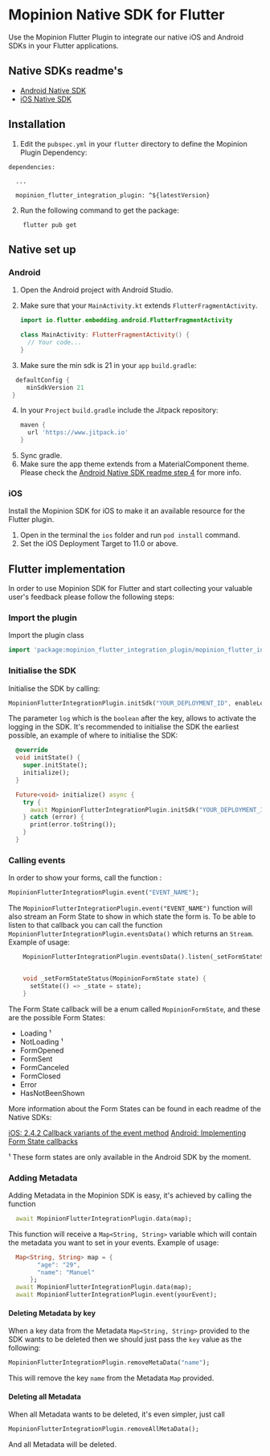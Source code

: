 # Mopinion Native SDK for Flutter

Use the Mopinion Flutter Plugin to integrate our native iOS and Android SDKs in your Flutter applications.

## Native SDKs readme's

- [Android Native SDK](https://github.com/Mopinion-com/mopinion-sdk-android)
- [iOS Native SDK](https://github.com/Mopinion-com/mopinion-sdk-ios-swiftpm)

## Installation

1. Edit the `pubspec.yml` in your `flutter` directory to define the Mopinion Plugin Dependency:

```
dependencies:

  ...

  mopinion_flutter_integration_plugin: ^${latestVersion}
```

2. Run the following command to get the package:

```
    flutter pub get
```

## Native set up

### Android

1.  Open the Android project with Android Studio.
2.  Make sure that your `MainActivity.kt` extends `FlutterFragmentActivity`.

    ```kotlin
    import io.flutter.embedding.android.FlutterFragmentActivity

    class MainActivity: FlutterFragmentActivity() {
      // Your code...
    }
    ```

3.  Make sure the min sdk is 21 in your `app` `build.gradle`:

```groovy
  defaultConfig {
     minSdkVersion 21
 }
```

4. In your `Project` `build.gradle` include the Jitpack repository:
   ```groovy
   maven {
     url 'https://www.jitpack.io'
   }
   ```
1. Sync gradle.
1. Make sure the app theme extends from a MaterialComponent theme. Please check the [Android Native SDK readme step 4](https://github.com/Mopinion-com/mopinion-sdk-android#step-4) for more info.

### iOS

Install the Mopinion SDK for iOS to make it an available resource for the Flutter plugin.

1. Open in the terminal the `ios` folder and run `pod install` command.
2. Set the iOS Deployment Target to 11.0 or above.

## Flutter implementation

In order to use Mopinion SDK for Flutter and start collecting your valuable user's feedback please follow the following steps:

### Import the plugin

Import the plugin class

```dart
import 'package:mopinion_flutter_integration_plugin/mopinion_flutter_integration_plugin.dart';
```

### Initialise the SDK

Initialise the SDK by calling:

```dart
MopinionFlutterIntegrationPlugin.initSdk("YOUR_DEPLOYMENT_ID", enableLogging: true);
```

The parameter `log` which is the `boolean` after the key, allows to activate the logging in the SDK.
It's recommended to initialise the SDK the earliest possible, an example of where to initialise the SDK:

```dart
  @override
  void initState() {
    super.initState();
    initialize();
  }

  Future<void> initialize() async {
    try {
      await MopinionFlutterIntegrationPlugin.initSdk("YOUR_DEPLOYMENT_ID", true);
    } catch (error) {
      print(error.toString());
    }
  }
```

### Calling events

In order to show your forms, call the function :

```dart
MopinionFlutterIntegrationPlugin.event("EVENT_NAME");
```

The `MopinionFlutterIntegrationPlugin.event("EVENT_NAME")` function will also stream an Form State to show in which state the form is. To be able to listen to that callback you can call the function `MopinionFlutterIntegrationPlugin.eventsData()` which returns an `Stream`. Example of usage:

```dart
    MopinionFlutterIntegrationPlugin.eventsData().listen(_setFormStateStatus)


    void _setFormStateStatus(MopinionFormState state) {
      setState(() => _state = state);
    }
```

The Form State callback will be a enum called `MopinionFormState`, and these are the possible Form States:

- Loading ¹
- NotLoading ¹
- FormOpened
- FormSent
- FormCanceled
- FormClosed
- Error
- HasNotBeenShown

More information about the Form States can be found in each readme of the Native SDKs:

[iOS: 2.4.2 Callback variants of the event method](https://github.com/Mopinion-com/mopinion-sdk-ios#242-callback-variants-of-the-event-method)
[Android: Implementing Form State callbacks](https://github.com/Mopinion-com/mopinion-sdk-android#implementing-formstate-callbacks)

¹ These form states are only available in the Android SDK by the moment.

### Adding Metadata

Adding Metadata in the Mopinion SDK is easy, it's achieved by calling the function

```dart
  await MopinionFlutterIntegrationPlugin.data(map);
```

This function will receive a `Map<String, String>` variable which will contain the metadata you want to set in your events. Example of usage:

```dart
  Map<String, String> map = {
        "age": "29",
        "name": "Manuel"
      };
  await MopinionFlutterIntegrationPlugin.data(map);
  await MopinionFlutterIntegrationPlugin.event(yourEvent);
```

#### Deleting Metadata by key

When a key data from the Metadata `Map<String, String>` provided to the SDK wants to be deleted then we should just pass the `key` value as the following:

```dart
MopinionFlutterIntegrationPlugin.removeMetaData("name");
```

This will remove the key `name` from the Metadata `Map` provided.

#### Deleting all Metadata

When all Metadata wants to be deleted, it's even simpler, just call

```dart
MopinionFlutterIntegrationPlugin.removeAllMetaData();
```

And all Metadata will be deleted.
